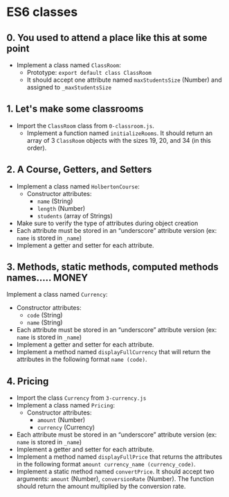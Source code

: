 # ES6 classes

## 0. You used to attend a place like this at some point
- Implement a class named `ClassRoom`:
    - Prototype: `export default class ClassRoom`
    - It should accept one attribute named `maxStudentsSize` (Number) and assigned to `_maxStudentsSize`

## 1. Let's make some classrooms
- Import the `ClassRoom` class from `0-classroom.js`.
    - Implement a function named `initializeRooms`. It should return an array of 3 `ClassRoom` objects with the sizes 19, 20, and 34 (in this order).

## 2. A Course, Getters, and Setters
- Implement a class named `HolbertonCourse`:
    - Constructor attributes:
        - `name` (String)
        - `length` (Number)
        - `students` (array of Strings)
- Make sure to verify the type of attributes during object creation
- Each attribute must be stored in an “underscore” attribute version (ex: `name` is stored in `_name`)
- Implement a getter and setter for each attribute.

## 3. Methods, static methods, computed methods names..... MONEY
Implement a class named `Currency`:
- Constructor attributes:
    - `code` (String)
    - `name` (String)
- Each attribute must be stored in an “underscore” attribute version (ex: `name` is stored in `_name`)
- Implement a getter and setter for each attribute.
- Implement a method named `displayFullCurrency` that will return the attributes in the following format `name (code)`.

## 4. Pricing
- Import the class `Currency` from `3-currency.js`
- Implement a class named `Pricing`:
    - Constructor attributes:
        - `amount` (Number)
        - `currency` (Currency)
- Each attribute must be stored in an “underscore” attribute version (ex: `name` is stored in `_name`)
- Implement a getter and setter for each attribute.
- Implement a method named `displayFullPrice` that returns the attributes in the following format `amount currency_name (currency_code)`.
- Implement a static method named `convertPrice`. It should accept two arguments: `amount` (Number), `conversionRate` (Number). The function should return the amount multiplied by the conversion rate.
